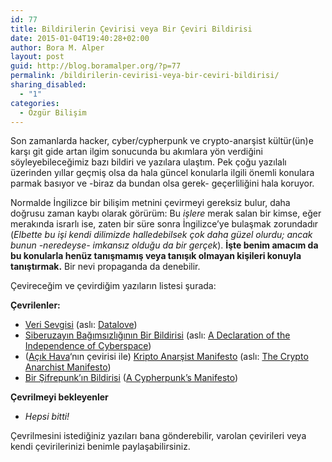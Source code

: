 ```yaml
---
id: 77
title: Bildirilerin Çevirisi veya Bir Çeviri Bildirisi
date: 2015-01-04T19:40:28+02:00
author: Bora M. Alper
layout: post
guid: http://blog.boramalper.org/?p=77
permalink: /bildirilerin-cevirisi-veya-bir-ceviri-bildirisi/
sharing_disabled:
  - "1"
categories:
  - Özgür Bilişim
---
```

Son zamanlarda hacker, cyber/cypherpunk ve crypto-anarşist kültür(ün)e karşı git gide artan ilgim sonucunda bu akımlara yön verdiğini söyleyebileceğimiz bazı bildiri ve yazılara ulaştım. Pek çoğu yazılalı üzerinden yıllar geçmiş olsa da hala güncel konularla ilgili önemli konulara parmak basıyor ve -biraz da bundan olsa gerek- geçerliliğini hala koruyor.

Normalde İngilizce bir bilişim metnini çevirmeyi gereksiz bulur, daha doğrusu zaman kaybı olarak görürüm: Bu _işlere_ merak salan bir kimse, eğer merakında israrlı ise, zaten bir süre sonra İngilizce&#8217;ye bulaşmak zorundadır (_Elbette bu işi kendi dilimizde halledebilsek çok daha güzel olurdu; ancak bunun -neredeyse- imkansız olduğu da bir gerçek_). **İşte benim amacım da bu konularla henüz tanışmamış veya tanışık olmayan kişileri konuyla tanıştırmak.** Bir nevi propaganda da denebilir.

<!--more-->

Çevireceğim ve çevirdiğim yazıların listesi şurada:

**Çevrilenler:**

  * [Veri Sevgisi](http://blog.boramalper.org/ceviriler/bildiriler/veri-sevgisi) (aslı: <a href="http://www.datalove.me/" target="_blank" rel="noopener noreferrer">Datalove</a>)
  * [Siberuzayın Bağımsızlığının Bir Bildirisi](https://blog.boramalper.org/ceviriler/siberuzayin-bagimsizliginin-bir-bildirisi) (aslı: <a href="https://projects.eff.org/~barlow/Declaration-Final.html" target="_blank" rel="noopener noreferrer">A Declaration of the Independence of Cyberspace</a>)
  * (<a href="http://acikhavasiir.blogspot.com.tr" target="_blank" rel="noopener noreferrer">Açık Hava</a>&#8216;nın çevirisi ile) <a href="https://web.archive.org/web/20141023023812/http://acikhavasiir.blogspot.com.tr/2012/01/kripto-anarsist-manifesto-bir-hayalet.html" target="_blank" rel="noopener noreferrer">Kripto Anarşist Manifesto</a> (aslı: <a href="http://www.activism.net/cypherpunk/crypto-anarchy.html" target="_blank" rel="noopener noreferrer">The Crypto Anarchist Manifesto</a>)
  * <a href="https://blog.boramalper.org/ceviriler/bir-sifrepunkin-bildirisi" target="_blank" rel="noopener noreferrer">Bir Şifrepunk&#8217;ın Bildirisi</a> (<a href="http://www.activism.net/cypherpunk/manifesto.html" target="_blank" rel="noopener noreferrer">A Cypherpunk&#8217;s Manifesto</a>)

**Çevrilmeyi bekleyenler**

  * _Hepsi bitti!_

Çevrilmesini istediğiniz yazıları bana gönderebilir, varolan çevirileri veya kendi çevirilerinizi benimle paylaşabilirsiniz.